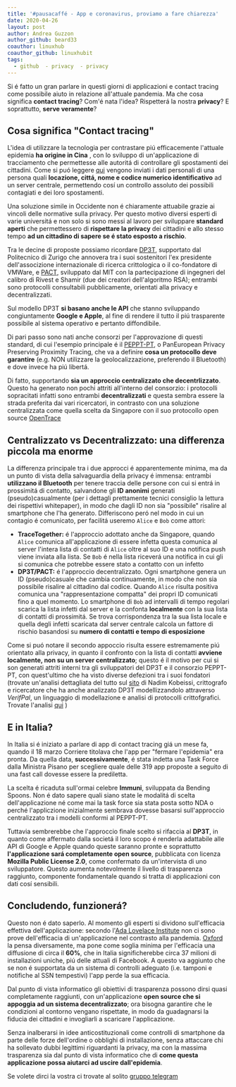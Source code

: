 ```yaml
---
title: '#pausacaffé - App e coronavirus, proviamo a fare chiarezza'
date: 2020-04-26
layout: post
author: Andrea Guzzon
author_github: beard33
coauthor: linuxhub
coauthor_github: linuxhubit
tags:
  - github  - privacy  - privacy
---
```

Si é fatto un gran parlare in questi giorni di applicazioni e contact tracing come possibile aiuto in relazione all'attuale pandemia. Ma che cosa significa **contact tracing**? Com'é nata l'idea? Rispetterá la nostra **privacy**? E soprattutto, **serve veramente**?

## Cosa significa "Contact tracing"

L'idea di utilizzare la tecnologia per contrastare piú efficacemente l'attuale epidemia **ha origine in Cina** , con lo sviluppo di un'applicazione di tracciamento che permettesse alle autoritá di controllare gli spostamenti dei cittadini. Come si puó leggere [qui](https://thenextweb.com/china/2020/03/03/chinas-covid-19-app-reportedly-color-codes-people-and-shares-data-with-cops) vengono inviati i dati personali di una persona quali **locazione, cittá, nome e codice numerico identificativo** ad un server centrale, permettendo cosí un controllo assoluto dei possibili contagiati e dei loro spostamenti.

Una soluzione simile in Occidente non é chiaramente attuabile grazie ai vincoli delle normative sulla privacy. Per questo motivo diversi esperti di varie universitá e non solo si sono messi al lavoro per sviluppare **standard aperti** che permettessero di **rispettare la privacy** dei cittadini e allo stesso tempo **ad un cittadino di sapere se é stato esposto a rischio**. 

Tra le decine di proposte possiamo ricordare [DP3T](https://github.com/DP-3T/documents), supportato dal Politecnico di Zurigo che annovera tra i suoi sostenitori l'ex presidente dell'associzione internazionale di ricerca crittologica o il co-fondatore di VMWare, e [PACT](https://pact.mit.edu), sviluppato dal MIT con la partecipazione di ingegneri del calibro di Rivest e Shamir (due dei creatori dell'algoritmo RSA); entrambi sono protocolli consultabili pubblicamente, orientati alla privacy e decentralizzati. 

Sul modello DP3T **si basano anche le API** che stanno sviluppando congiuntamente **Google e Apple**, al fine di rendere il tutto il piú trasparente possibile al sistema operativo e pertanto diffondibile.

Di pari passo sono nati anche consorzi per l'approvazione di questi standard, di cui l'esempio principale é il [PEPPT-PT](https://www.pepp-pt.org),
o PanEuropean Privacy Preserving Proximity Tracing,  che va a definire **cosa un protocollo deve garantire** (e.g. NON utilizzare la geolocalizzazione, preferendo il Bluetooth) e dove invece ha piú libertá.

Di fatto, supportando **sia un approccio centralizzato che decentrlizzato**.
Questo ha generato non pochi attriti all'interno del consorzio: i protocolli sopracitati infatti sono entrambi **decentralizzati** e questa sembra essere la strada preferita dai vari ricercatori, in contrasto con una soluzione centralizzata come quella scelta da Singapore con il suo protocollo open source [OpenTrace](https://github.com/opentrace-community)

## Centralizzato vs Decentralizzato: una differenza piccola ma enorme

La differenza principale tra i due approcci é apparentemente minima, ma da un punto di vista della salvaguardia della privacy é immensa: entrambi **utilizzano il Bluetooth** per tenere traccia delle persone con cui si entrá in prossimitá di contatto, salvandone gli **ID anonimi** generati (pseudo)casualmente (per i dettagli prettamente tecnici consiglio la lettura dei rispettivi whitepaper), in modo che dagli ID non sia "possibile" risalire al smartphone che l'ha generato.
Differiscono peró nel modo in cui un contagio é comunicato, per facilitá useremo `Alice` e `Bob` come attori:

* **TraceTogether:** é l'approccio adottato anche da Singapore, quando `Alice` comunica all'applicazione di essere infetta questa comunica al server l'intera lista di contatti di `Alice` oltre al suo ID e una notifica push viene inviata alla lista. Se `Bob` é nella lista riceverá una notifica in cui gli si comunica che potrebbe essere stato a contatto con un infetto
* **DP3T/PACT:** é l'approccio decentralizzato. Ogni smartphone genera un ID (pseudo)casuale che cambia continuamente, in modo che non sia possibile risalire al cittadino dal codice. Quando `Alice` risulta positiva comunica una "rappresentazione compatta" dei propri ID comunicati fino a quel momento. Lo smartphone di `Bob` ad intervalli di tempo regolari scarica la lista infetti dal server e la confonta **localmente** con la sua lista di contatti di prossimitá. Se trova corrispondenza tra la sua lista locale e quella degli infetti scaricata dal server centrale calcola un fattore di rischio basandosi su **numero di contatti e tempo di esposizione**

Come si puó notare il secondo appoccio risulta essere estremamente piú orientato alla privacy, in quanto il confronto con la lista di contatti **avviene localmente, non su un server centralizzato**; questo é il motivo per cui si son generati attriti interni tra gli sviluppatori del DP3T e il consorzio PEPPT-PT, con quest'ultimo che ha visto diverse defezioni tra i suoi fondatori (trovate un'analisi dettagliata del tutto sul [sito](https://nadim.computer/posts/2020-04-17-pepppt.html) di Nadim Kobeissi, crittografo e ricercatore che ha anche analizzato DP3T modellizzandolo attraverso *VerifPal*, un linguaggio di modellazione e analisi di protocolli crittofgrafici. Trovate l'analisi [qui](https://blog.symbolic.software/2020/04/05/dp-3t-verifpal)
) 

## E in Italia?

In Italia si é iniziato a parlare di app di contact tracing giá un mese fa, quando il 18 marzo Corriere titolava che l'app per "fermare l'epidemia" era pronta. Da quella data, **successivamente**, é stata indetta una Task Force dalla Ministra Pisano per scegliere quale delle 319 app proposte a seguito di una fast call dovesse essere la prediletta. 

La scelta é ricaduta sull'ormai celebre **Immuni**, sviluppata da Bending Spoons. Non é dato sapere quali siano state le modalitá di scelta dell'applicazione né come mai la task force sia stata posta sotto NDA o perché l'appliczione inizialmente sembrava dovesse basarsi sull'approccio centralizzato tra i modelli conformi al PEPPT-PT.

Tuttavia sembrerebbe che l'approccio finale scelto si rifaccia al **DP3T**, in quanto come affermato dalla societá il loro scopo é renderla adattabile alle API di Google e Apple quando queste saranno pronte e soprattutto **l'applicazione sará completamente open source**, pubblicata con licenza **Mozilla Public License 2.0**, come confermato da un'intervista di uno sviluppatore. Questo aumenta notevolmente il livello di trasparenza raggiunto, componente fondamentale quando si tratta di applicazioni con dati cosí sensibili.

## Concludendo, funzionerá?

Questo non é dato saperlo. Al momento gli esperti si dividono sull'efficacia effettiva dell'applicazione: secondo l'[Ada Lovelace Institute](https://www.adalovelaceinstitute.org/our-work/covid-19/covid-19-exit-through-the-app-store/) non ci sono prove dell'efficacia di un'applicazione nel contrasto alla pandemia. [Oxford](https://www.research.ox.ac.uk/Article/2020-04-16-digital-contact-tracing-can-slow-or-even-stop-coronavirus-transmission-and-ease-us-out-of-lockdown)
la pensa diversamente, ma pone come soglia minima per l'efficacia una diffusione di circa il **60%**, che in Italia significherebbe circa 37 milioni di installazioni uniche, piú delle attuali di Facebook. A questo va aggiunto che se non é supportata da un sistema di controlli adeguato (i.e. tamponi e notifiche al SSN tempestivi) l'app perde la sua efficacia.

Dal punto di vista informatico gli obiettivi di trasparenza possono dirsi quasi completamente raggiunti, con un'applicazione **open source che si appoggia ad un sistema decentralizzato**; ora bisogna garantire che le condizioni al contorno vengano rispettate, in modo da guadagnarsi la fiducia dei cittadini e invogliarli a scaricare l'applicazione. 

Senza inalberarsi in idee anticostituzionali come controlli di smartphone da parte delle forze dell'ordine o obblighi di installazione, senza attaccare chi ha sollevato dubbi legittimi riguardanti la privacy, ma con la massima trasparenza sia dal punto di vista informatico che di **come questa applicazione possa aiutarci ad uscire dall'epidemia**.

Se volete dirci la vostra ci trovate al solito [gruppo telegram](https://t.me/linuxpeople)

